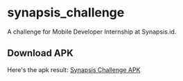 # synapsis_challenge

A challenge for Mobile Developer Internship at Synapsis.id.

## Download APK

Here's the apk result: [Synapsis Challenge APK](https://drive.google.com/file/d/1PkzCuiLLQTAuSciMB68tQRnuYQooRksG/view?usp=share_link)
